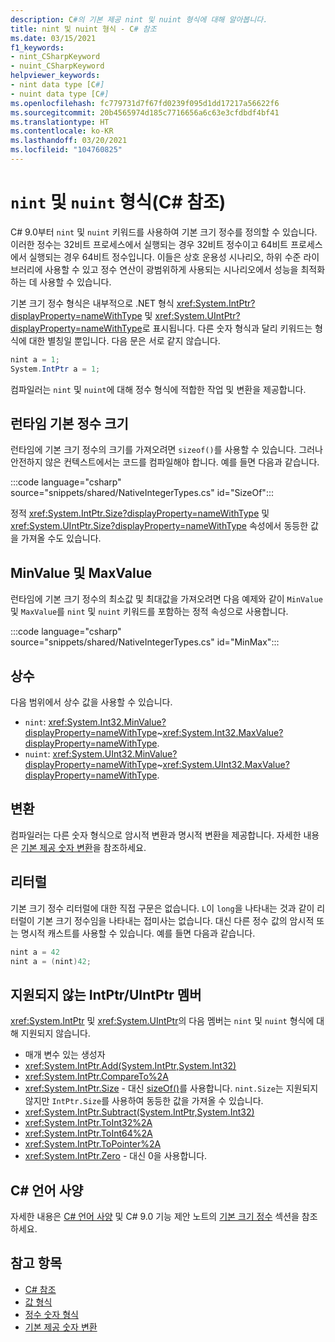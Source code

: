 ```yaml
---
description: C#의 기본 제공 nint 및 nuint 형식에 대해 알아봅니다.
title: nint 및 nuint 형식 - C# 참조
ms.date: 03/15/2021
f1_keywords:
- nint_CSharpKeyword
- nuint_CSharpKeyword
helpviewer_keywords:
- nint data type [C#]
- nuint data type [C#]
ms.openlocfilehash: fc779731d7f67fd0239f095d1dd17217a56622f6
ms.sourcegitcommit: 20b4565974d185c7716656a6c63e3cfdbdf4bf41
ms.translationtype: HT
ms.contentlocale: ko-KR
ms.lasthandoff: 03/20/2021
ms.locfileid: "104760825"
---
```

# <a name="nint-and-nuint-types-c-reference"></a>`nint` 및 `nuint` 형식(C# 참조)

C# 9.0부터 `nint` 및 `nuint` 키워드를 사용하여 기본 크기 정수를 정의할 수 있습니다. 이러한 정수는 32비트 프로세스에서 실행되는 경우 32비트 정수이고 64비트 프로세스에서 실행되는 경우 64비트 정수입니다. 이들은 상호 운용성 시나리오, 하위 수준 라이브러리에 사용할 수 있고 정수 연산이 광범위하게 사용되는 시나리오에서 성능을 최적화하는 데 사용할 수 있습니다.

기본 크기 정수 형식은 내부적으로 .NET 형식 <xref:System.IntPtr?displayProperty=nameWithType> 및 <xref:System.UIntPtr?displayProperty=nameWithType>로 표시됩니다. 다른 숫자 형식과 달리 키워드는 형식에 대한 별칭일 뿐입니다. 다음 문은 서로 같지 않습니다.

```csharp
nint a = 1;
System.IntPtr a = 1;
```

컴파일러는 `nint` 및 `nuint`에 대해 정수 형식에 적합한 작업 및 변환을 제공합니다.

## <a name="run-time-native-integer-size"></a>런타임 기본 정수 크기

런타임에 기본 크기 정수의 크기를 가져오려면 `sizeof()`를 사용할 수 있습니다. 그러나 안전하지 않은 컨텍스트에서는 코드를 컴파일해야 합니다. 예를 들면 다음과 같습니다.

:::code language="csharp" source="snippets/shared/NativeIntegerTypes.cs" id="SizeOf":::

정적 <xref:System.IntPtr.Size?displayProperty=nameWithType> 및 <xref:System.UIntPtr.Size?displayProperty=nameWithType> 속성에서 동등한 값을 가져올 수도 있습니다.

## <a name="minvalue-and-maxvalue"></a>MinValue 및 MaxValue

런타임에 기본 크기 정수의 최소값 및 최대값을 가져오려면 다음 예제와 같이 `MinValue` 및 `MaxValue`를 `nint` 및 `nuint` 키워드를 포함하는 정적 속성으로 사용합니다.

:::code language="csharp" source="snippets/shared/NativeIntegerTypes.cs" id="MinMax":::

## <a name="constants"></a>상수

다음 범위에서 상수 값을 사용할 수 있습니다.

* `nint`: <xref:System.Int32.MinValue?displayProperty=nameWithType>~<xref:System.Int32.MaxValue?displayProperty=nameWithType>.
* `nuint`: <xref:System.UInt32.MinValue?displayProperty=nameWithType>~<xref:System.UInt32.MaxValue?displayProperty=nameWithType>.

## <a name="conversions"></a>변환

컴파일러는 다른 숫자 형식으로 암시적 변환과 명시적 변환을 제공합니다. 자세한 내용은 [기본 제공 숫자 변환](numeric-conversions.md)을 참조하세요.

## <a name="literals"></a>리터럴

기본 크기 정수 리터럴에 대한 직접 구문은 없습니다. `L`이 `long`을 나타내는 것과 같이 리터럴이 기본 크기 정수임을 나타내는 접미사는 없습니다. 대신 다른 정수 값의 암시적 또는 명시적 캐스트를 사용할 수 있습니다. 예를 들면 다음과 같습니다.

```csharp
nint a = 42
nint a = (nint)42;
```

## <a name="unsupported-intptruintptr-members"></a>지원되지 않는 IntPtr/UIntPtr 멤버

<xref:System.IntPtr> 및 <xref:System.UIntPtr>의 다음 멤버는 `nint` 및 `nuint` 형식에 대해 지원되지 않습니다.

* 매개 변수 있는 생성자
* <xref:System.IntPtr.Add(System.IntPtr,System.Int32)>
* <xref:System.IntPtr.CompareTo%2A>
* <xref:System.IntPtr.Size> - 대신 [sizeOf()](#run-time-native-integer-size)를 사용합니다. `nint.Size`는 지원되지 않지만 `IntPtr.Size`를 사용하여 동등한 값을 가져올 수 있습니다.
* <xref:System.IntPtr.Subtract(System.IntPtr,System.Int32)>
* <xref:System.IntPtr.ToInt32%2A>
* <xref:System.IntPtr.ToInt64%2A>
* <xref:System.IntPtr.ToPointer%2A>
* <xref:System.IntPtr.Zero> - 대신 0을 사용합니다.

## <a name="c-language-specification"></a>C# 언어 사양

자세한 내용은 [C# 언어 사양](~/_csharplang/spec/introduction.md) 및 C# 9.0 기능 제안 노트의 [기본 크기 정수](~/_csharplang/proposals/csharp-9.0/native-integers.md) 섹션을 참조하세요.

## <a name="see-also"></a>참고 항목

- [C# 참조](../index.md)
- [값 형식](value-types.md)
- [정수 숫자 형식](integral-numeric-types.md)
- [기본 제공 숫자 변환](numeric-conversions.md)
